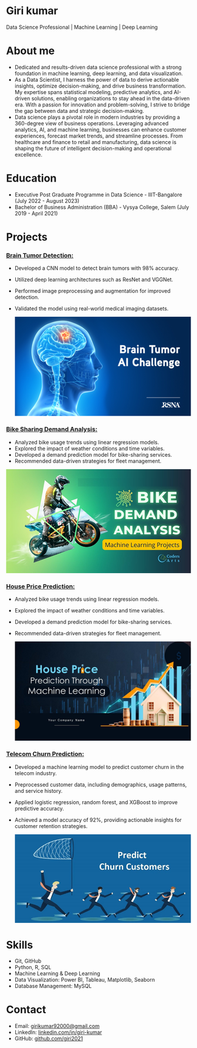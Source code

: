 # Giri kumar
Data Science Professional | Machine Learning | Deep Learning

# About me
- Dedicated and results-driven data science professional with a strong foundation in machine learning, deep learning, and data visualization.
- As a Data Scientist, I harness the power of data to derive actionable insights, optimize decision-making, and drive business transformation. My expertise spans statistical modeling, predictive analytics, and AI-driven solutions, enabling organizations to stay ahead in the data-driven era. With a passion for innovation and problem-solving, I strive to bridge the gap between data and strategic decision-making.
- Data science plays a pivotal role in modern industries by providing a 360-degree view of business operations. Leveraging advanced analytics, AI, and machine learning, businesses can enhance customer experiences, forecast market trends, and streamline processes. From healthcare and finance to retail and manufacturing, data science is shaping the future of intelligent decision-making and operational excellence.
  
# Education
- Executive Post Graduate Programme in Data Science - IIIT-Bangalore (July 2022 - August 2023)
- Bachelor of Business Administration (BBA) - Vysya College, Salem (July 2019 - April 2021)
  
# Projects

### [Brain Tumor Detection:](https://github.com/giri2021/-Brain-tumor-dection-MRI-image-using-CNN.git)
- Developed a CNN model to detect brain tumors with 98% accuracy.
- Utilized deep learning architectures such as ResNet and VGGNet.
- Performed image preprocessing and augmentation for improved detection.
- Validated the model using real-world medical imaging datasets.

  ![](https://github.com/giri2021/wepside./blob/main/image/Brain%20tumor.jpg)
  
### [Bike Sharing Demand Analysis:](https://github.com/giri2021/Bike-Sharing-Demand-Analysis-.git)
- Analyzed bike usage trends using linear regression models.
- Explored the impact of weather conditions and time variables.
- Developed a demand prediction model for bike-sharing services.
- Recommended data-driven strategies for fleet management.

![](https://github.com/giri2021/wepside./blob/main/image/Bike.png)

### [House Price Prediction:](https://github.com/giri2021/Housing.git)
- Analyzed bike usage trends using linear regression models.
- Explored the impact of weather conditions and time variables.
- Developed a demand prediction model for bike-sharing services.
- Recommended data-driven strategies for fleet management.

  ![](https://github.com/giri2021/wepside./blob/main/image/House%20price.jpg)

### [Telecom Churn Prediction:](https://github.com/giri2021/Telecom-Churn.git)
- Developed a machine learning model to predict customer churn in the telecom industry.
- Preprocessed customer data, including demographics, usage patterns, and service history.
- Applied logistic regression, random forest, and XGBoost to improve predictive accuracy.
- Achieved a model accuracy of 92%, providing actionable insights for customer retention strategies.

  ![](https://github.com/giri2021/wepside./blob/main/image/telecom.jpg)
  
# Skills
- Git, GitHub
- Python, R, SQL
- Machine Learning & Deep Learning
- Data Visualization: Power BI, Tableau, Matplotlib, Seaborn
- Database Management: MySQL
  
# Contact
- Email: [girikumar92000@gmail.com](https://mail.google.com/mail/u/0/#inbox)
- LinkedIn: [linkedin.com/in/giri-kumar](https://www.linkedin.com/in/giri-kumar/)
- GitHub: [github.com/giri2021](https://github.com/giri2021)
